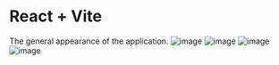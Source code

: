 # React + Vite
The general appearance of the application.
![image](https://github.com/user-attachments/assets/9759b975-3be5-463c-a8a0-a9ece34c3f61)
![image](https://github.com/user-attachments/assets/717ca0d7-eb72-4e98-abcb-6ba8b056a480)
![image](https://github.com/user-attachments/assets/625c4891-0f91-422c-986a-4df31ffd8a9b)
![image](https://github.com/user-attachments/assets/b70d68d1-f710-43bf-ab6b-733129a6e9bc)
